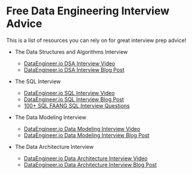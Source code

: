 # Free Data Engineering Interview Advice

This is a list of resources you can rely on for great interview prep advice!


- The Data Structures and Algorithms Interview
  - [DataEngineer.io DSA Interview Video](https://www.dataengineer.io/course/the-data-structures-and-algorithms-interview)
  - [DataEngineer.io DSA Interview Blog Post](https://blog.dataengineer.io/p/the-hard-truth-about-data-engineering)

- The SQL Interview
  - [DataEngineer.io SQL Interview Video](https://www.dataengineer.io/course/the-sql-interview)
  - [DataEngineer.io SQL Interview Blog Post](https://blog.dataengineer.io/p/how-to-pass-data-engineering-sql)
  - [100+ SQL FAANG SQL Interview Questions](https://datalemur.com/sql-interview-questions)

- The Data Modeling Interview
  - [DataEngineer.io Data Modeling Interview Video](https://www.dataengineer.io/course/the-data-modeling-interview)
  - [DataEngineer.io Data Modeling Interview Blog Post](https://blog.dataengineer.io/p/how-to-pass-the-data-modeling-round)
 
- The Data Architecture Interview
  - [DataEngineer.io Data Architecture Interview Video](https://dataengineer.io/course/the-data-architecture-interview)
  - [DataEngineer.io Data Architecture Interview Blog Post](https://blog.dataengineer.io/p/how-to-pass-the-data-architecture)
